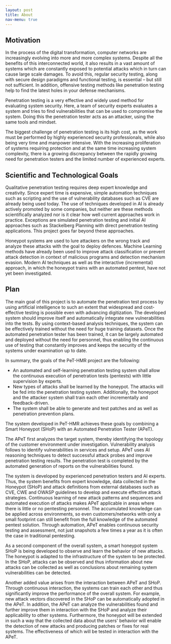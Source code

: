 ```yaml
---
layout: post
title: About
nav-menu: true
---
```


## Motivation

In the process of the digital transformation, computer networks are increasingly evolving into more and more complex systems. Despite all the benefits of this interconnected world, it also results in a vast amount of systems which are constantly exposed to potential attacks which in turn can cause large scale damages. To avoid
this, regular security testing, along with secure design paradigms and
functional testing, is essential – but still not sufficient. In addition,
offensive testing methods like penetration testing help to find the latest holes
in your defense mechanisms.

Penetration testing is a very effective and widely used method for evaluating
system security. Here, a team of security experts evaluates a system and tries
to find vulnerabilities that can be used to compromise the system. Doing this
the penetration tester acts as an attacker, using the same tools and mindset.

The biggest challenge of penetration testing is its high cost, as the work must
be performed by highly experienced security professionals, while also being
very time and manpower intensive. With the increasing proliferation of systems
requiring protection and at the same time increasing system complexity, there
is a growing discrepancy between the rapidly growing need for penetration
testers and the limited number of experienced experts.


## Scientific and Technological Goals

Qualitative penetration testing requires deep expert knowledge and creativity.
Since expert time is expensive, simple automation techniques such as scripting
and the use of vulnerability databases such as CVE are already being used
today. The use of techniques developed in AI is already actively promoted by
some companies, but neither are these methods scientifically analyzed nor is it 
clear how well current approaches work in practice. Exceptions
are simulated penetration testing and initial AI approaches such as Stackelberg
Planning with direct penetration testing applications. This project goes far
beyond these approaches.

Honeypot systems are used to lure attackers on the wrong track and analyze 
these attacks with the goal to deploy defences. Machine Learning methods 
have already been used to improve attack classification or prevent attack
detection in context of malicious programs and detection mechanism evasion. 
Modern AI techniques as well as the interactive (incremental) approach, in which
the honeypot trains with an automated pentest, have not yet been investigated.


## Plan

The main goal of this project is to automate the penetration test process by using
artificial intelligence to such an extent that widespread and cost-effective
testing is possible even with advancing digitization. The developed system should
improve itself and automatically integrate new vulnerabilities into the tests.
By using context-based analysis techniques, the system can be effectively
trained without the need for huge training datasets. Once the automated
penetration tester has been trained, it can be largely automated and deployed
without the need for personnel, thus enabling the continuous use of testing
that constantly improves and keeps the security of the systems under
examination up to date.

In summary, the goals of the PeT-HMR project are the following:

- An automated and self-learning penetration testing system shall allow the
  continuous execution of penetration tests (pentests) with little supervision
  by experts.
- New types of attacks shall be learned by the honeypot. The attacks will be fed
  into the penetration testing system. Additionally, the honeypot and the attacker system shall train each other incrementally and feedback-driven.
- The system shall be able to generate and test patches and as well as penetration prevention plans.

The system developed in PeT-HMR achieves these goals by combining a Smart
Honeypot (SHoP) with an Automated Penetration Tester (APeT).

The APeT first analyzes the target system, thereby identifying the topology of
the customer environment under investigation. Vulnerability analysis follows to
identify vulnerabilities in services and setup. APeT uses AI reasoning
techniques to detect successful attack probes and improve penetration testing results. 
The penetration test is completed by the automated generation of reports on the vulnerabilities found.

The system is developed by experienced penetration testers and AI experts.
Thus, the system benefits from expert knowledge, data collected in the Honeypot
(SHoP) and attack definitions from external databases such as CVE, CWE and
OWASP guidelines to develop and execute effective attack strategies. Continuous learning of new attack patterns and sequences and automated execution of attacks makes
APeT applicable in areas where there is little or no pentesting personnel. The
accumulated knowledge can be applied across environments, so even customers/networks with only a small footprint can still benefit from the full knowledge of the automated pentest solution. Through automation, APeT enables continuous security testing and assessment, not just snapshots a few times a year as it is often the case in traditional pentesting.

As a second component of the overall system, a smart honeypot system SHoP is
being developed to observe and learn the behavior of new attacks. The honeypot
is adapted to the infrastructure of the system to be protected. In the SHoP,
attacks can be observed and thus information about new attacks can be collected
as well as conclusions about remaining system vulnerabilities can be detected.

Another added value arises from the interaction between APeT and SHoP. Through
continuous interaction, the systems can train each other and thus significantly
improve the performance of the overall system. For example, new attack vectors
discovered in the SHoP can be automatically adopted in the APeT. In addition,
the APeT can analyze the vulnerabilities found and further improve them in
interaction with the SHoP and analyze their applicability to other systems.
Furthermore, the honeypot will be extended in such a way that the collected data 
about the users' behavior will enable the detection of new attacks and producing patches or fixes for real systems. The effectiveness of which will be tested in 
interaction with the APeT.
